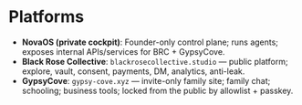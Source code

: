 # Platforms

- **NovaOS (private cockpit)**: Founder-only control plane; runs agents; exposes internal APIs/services for BRC + GypsyCove.
- **Black Rose Collective**: `blackrosecollective.studio` — public platform; explore, vault, consent, payments, DM, analytics, anti-leak.
- **GypsyCove**: `gypsy-cove.xyz` — invite-only family site; family chat; schooling; business tools; locked from the public by allowlist + passkey.

